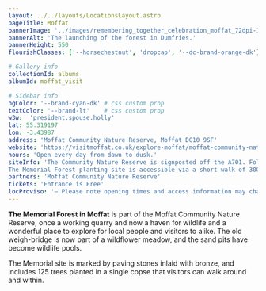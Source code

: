 ```yaml
---
layout: ../../layouts/LocationsLayout.astro
pageTitle: Moffat
bannerImage: '../images/remembering_together_celebration_moffat_72dpi-16.jpg'
bannerAlt: 'The launching of the forest in Dumfries.'
bannerHeight: 550
flourishClasses: ['--horsechestnut', 'dropcap', '--dc-brand-orange-dk']

# Gallery info
collectionId: albums
albumId: moffat_visit

# Sidebar info
bgColor: '--brand-cyan-dk' # css custom prop
textColor: '--brand-lt'    # css custom prop
w3w:  'president.spouse.holly'
lat: 55.319197
lon: -3.43987
address: 'Moffat Community Nature Reserve, Moffat DG10 9SF'
website: 'https://visitmoffat.co.uk/explore-moffat/moffat-community-nature-reserve'
hours: 'Open every day from dawn to dusk.'
siteInfo: 'The Community Nature Reserve is signposted off the A701. Follow the brown signs for Community Nature Reserve from the A701, as you are driving between Moffat and the M74.<br><br>
The Memorial Forest planting site is accessible via a short walk of 300 metres (5-10 minutes) from the Nature Reserve car park. The ground is rough in some places. Those with access concerns can drive to the Memorial rather than walking along the access road. <br><br>To drive to the Memorial site: rather than parking in the car park, turn left just before the car park onto the access road. You will see a vehicle gate just ahead (please close the gate behind you). Drive straight for 2 minutes – the Memorial site will be on your right, and is marked by paving stones.'
partners: 'Moffat Community Nature Reserve'
tickets: 'Entrance is Free'
locProviso: '– Please note opening times and access information may change. Please visit the site partner website listed above for updated information.'
---
```


__The Memorial Forest in Moffat__ is part of the Moffat Community Nature Reserve, once a working quarry and now a haven for wildlife and a wonderful place to explore for local people and visitors to alike. The old weigh-bridge is now part of a wildflower meadow, and the sand pits have become wildlife pools.

The Memorial site is marked by paving stones inlaid with bronze, and includes 125 trees planted in a single copse that visitors can walk around and within.

<!-- <a class="link" href='../events/moffat'><b>See also: </b>Events at the Moffat site.</a> -->
